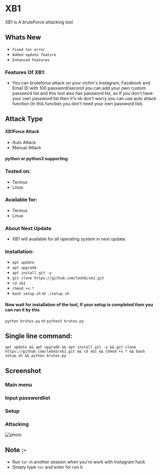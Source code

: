 # XB1
XB1 is A bruteForce attacking tool

## Whats New
+ ```Fixed tor error```
+ ```Added update feature```
+ ```Enhanced Features```

### Features Of XB1:
+ You can bruteforce attack on your victim's Instagram, Facebook and Email ID with 100 password/second you can add your own custom password list and this tool also has password list, so If you don't have your own password list then it's ok don't worry you can use auto attack function (In this function you don't need your own password list).

## Attack Type
#### XB1Force Attack

+ Auto Attack
+ Manual Attack

#### python or python3 supporting

### Tested on:
+ Termux
+ Linux
### Available for:
+ Termux
+ Linux

### About Next Update
+ XB1 will available for all operating system in next update.

### Installation:
+ ```apt update```
+ ```apt upgrade```
+ ```apt install git -y```
+ ```git clone https://github.com/ledxb/xb1.git```
+ ```cd xb1```
+ ```chmod +x *```
+ ```bash setup.sh``` or ```./setup.sh```

#### Now wait for installation of the tool, If your setup is completed then you can run it by this
``` python brutex.py ``` or ``` python3 brutex.py ```
## Single line command:
```
apt update && apt upgrade && apt install git -y && git clone https://github.com/ledxb/xb1.git && cd xb1 && chmod +x * && bash setup.sh && python brutex.py
```

## Screenshot
### Main menu

### Input passwordlist

### Setup

### Attacking
![photo](https://raw.githubusercontent.com/MrHacker-X/BruteX/main/.img/attacking.jpg)

## Note :-
+ Run ```tor``` in another session when you're work with Instagram hack
+ Simply type ``` tor ``` and enter for run it

